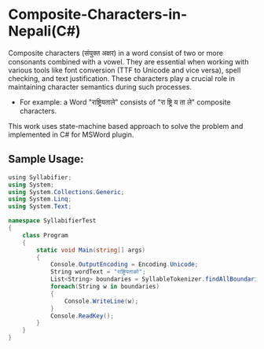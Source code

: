# Composite-Characters-in-Nepali(C#)
Composite characters (संयुक्त अक्षर) in a word consist of two or more consonants combined with a vowel. They are essential when working with various tools like font conversion (TTF to Unicode and vice versa), spell checking, and text justification. These characters play a crucial role in maintaining character semantics during such processes.
- For example: a Word "राष्ट्रियताले" consists of "रा ष्ट्रि य ता ले" composite characters.
  
This work uses state-machine based approach to solve the problem and implemented in C# for MSWord plugin.
## Sample Usage:
```cs
﻿using Syllabifier;
using System;
using System.Collections.Generic;
using System.Linq;
using System.Text;

namespace SyllabifierTest
{
    class Program
    {
        static void Main(string[] args)
        {
            Console.OutputEncoding = Encoding.Unicode;
            String wordText = "राष्ट्रियताको";
            List<String> boundaries = SyllableTokenizer.findAllBoundaries(wordText);
            foreach(String w in boundaries)
            {
                Console.WriteLine(w);
            }
            Console.ReadKey();
        }
    }
}
```

